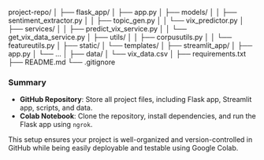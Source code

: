 project-repo/
│
├── flask_app/
│   ├── app.py
│   ├── models/
│   │   ├── sentiment_extractor.py
│   │   ├── topic_gen.py
│   │   └── vix_predictor.py
│   ├── services/
│   │   ├── predict_vix_service.py
│   │   └── get_vix_data_service.py
│   ├── utils/
│   │   ├── corpusutils.py
│   │   └── featureutils.py
│   ├── static/
│   └── templates/
│
├── streamlit_app/
│   ├── app.py
│   └── ...
│
├── data/
│   └── vix_data.csv
│
├── requirements.txt
├── README.md
└── .gitignore



### Summary

- **GitHub Repository**: Store all project files, including Flask app, Streamlit app, scripts, and data.
- **Colab Notebook**: Clone the repository, install dependencies, and run the Flask app using `ngrok`.

This setup ensures your project is well-organized and version-controlled in GitHub while being easily deployable and testable using Google Colab.
